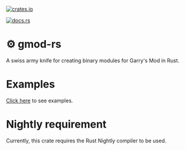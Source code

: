 [![crates.io](https://img.shields.io/crates/v/gmod.svg)](https://crates.io/crates/gmod)

[![docs.rs](https://docs.rs/gmod/badge.svg)](https://docs.rs/gmod)

# ⚙ gmod-rs

A swiss army knife for creating binary modules for Garry's Mod in Rust.

# Examples

[Click here](https://github.com/WilliamVenner/gmod-rs/tree/master/examples/) to see examples.

# Nightly requirement

Currently, this crate requires the Rust Nightly compiler to be used.